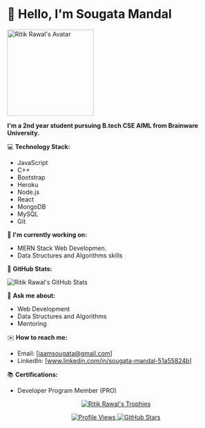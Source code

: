 # 👋 Hello, I'm Sougata Mandal

<img src="https://avatars.githubusercontent.com/u/your_github_username?v=4" alt="Ritik Rawal's Avatar" width="200" height="200" />

**I'm a 2nd year student pursuing B.tech CSE AIML from Brainware University.**

💻 **Technology Stack:**
- JavaScript
- C++
- Bootstrap
- Heroku
- Node.js
- React
- MongoDB
- MySQL
- Git

🌱 **I'm currently working on:**
- MERN Stack Web Developmen.
- Data Structures and Algorithms skills

🌟 **GitHub Stats:**

![Ritik Rawal's GitHub Stats](https://github-readme-stats.vercel.app/api?username=your_github_username&show_icons=true&theme=radical)

💬 **Ask me about:**
- Web Development
- Data Structures and Algorithms
- Mentoring

✉️ **How to reach me:**
- Email: [iaamsougata@gmail.com]
- LinkedIn: [www.linkedin.com/in/sougata-mandal-51a55824b]

📚 **Certifications:**
- Developer Program Member (PRO)

<p align="center">
  <a href="https://github.com/ryo-ma/github-profile-trophy">
    <img src="https://github-profile-trophy.vercel.app/?username=SougataXdev&theme=radical" alt="Ritik Rawal's Trophies" />
  </a>
</p>

<p align="center">
  <a href="https://github.com/SougataXdev">
    <img src="https://komarev.com/ghpvc/?username=SougataXdev&label=Profile%20views&color=0e75b6&style=flat" alt="Profile Views" />
  </a>
  <a href="https://github.com/SougataXdev?tab=repositories&sort=stars">
    <img src="https://img.shields.io/github/stars/SougataXdev?style=social" alt="GitHub Stars" />
  </a>
</p>
